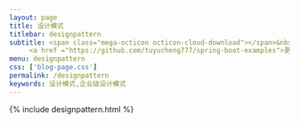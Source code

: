 ```yaml
---
layout: page
title: 设计模式
titlebar: designpattern
subtitle: <span class="mega-octicon octicon-cloud-download"></span>&nbsp;&nbsp;
     <a href ="https://github.com/tuyucheng777/spring-boot-examples">更多设计模式精选教程，<font color="#EB9439">点我</font>查看！</a><br/>
menu: designpattern
css: ['blog-page.css']
permalink: /designpattern
keywords: 设计模式,企业级设计模式
---
```


{% include designpattern.html %}
